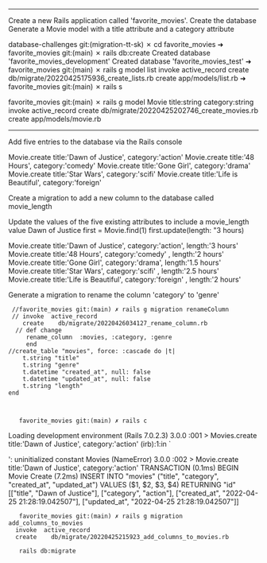 *******
Create a new Rails application called 'favorite_movies'.
Create the database
Generate a Movie model with a title attribute and a category attribute

database-challenges git:(migration-tt-sk) ✗ cd favorite_movies
➜  favorite_movies git:(main) ✗ rails db:create
Created database 'favorite_movies_development'
Created database 'favorite_movies_test'
➜  favorite_movies git:(main) ✗ rails g model list
      invoke  active_record
      create    db/migrate/20220425175936_create_lists.rb
      create    app/models/list.rb
➜  favorite_movies git:(main) ✗ rails s


 favorite_movies git:(main) ✗ rails g model Movie title:string category:string 
      invoke  active_record
      create    db/migrate/20220425202746_create_movies.rb
      create    app/models/movie.rb



*******

Add five entries to the database via the Rails console

Movie.create title:'Dawn of Justice', category:'action'
Movie.create title:'48 Hours', category:'comedy'
Movie.create title:'Gone Girl', category:'drama'
Movie.create title:'Star Wars', category:'scifi'
Movie.create title:'Life is Beautiful', category:'foreign'


Create a migration to add a new column to the database called movie_length


Update the values of the five existing attributes to include a movie_length value
Dawn of Justice 
first = Movie.find(1)
first.update(length: "3 hours)

Movie.create title:'Dawn of Justice', category:'action', length:'3 hours'
Movie.create title:'48 Hours', category:'comedy' , length:'2 hours'
Movie.create title:'Gone Girl', category:'drama', length:'1.5 hours'
Movie.create title:'Star Wars', category:'scifi' , length:'2.5 hours'
Movie.create title:'Life is Beautiful', category:'foreign' , length:'2 hours'


Generate a migration to rename the column 'category' to 'genre'

     //favorite_movies git:(main) ✗ rails g migration renameColumn 
     // invoke  active_record
        create    db/migrate/20220426034127_rename_column.rb
      // def change
         rename_column  :movies, :category, :genre
         end
    //create_table "movies", force: :cascade do |t|
        t.string "title"
        t.string "genre"
        t.datetime "created_at", null: false
        t.datetime "updated_at", null: false
        t.string "length"
    end



       favorite_movies git:(main) ✗ rails c
Loading development environment (Rails 7.0.2.3)
3.0.0 :001 >  Movies.create title:'Dawn of Justice', category:'action'
(irb):1:in `<main>': uninitialized constant Movies (NameError)
3.0.0 :002 >  Movie.create title:'Dawn of Justice', category:'action'
  TRANSACTION (0.1ms)  BEGIN
  Movie Create (7.2ms)  INSERT INTO "movies" ("title", "category", "created_at", "updated_at") VALUES ($1, $2, $3, $4) RETURNING "id"  [["title", "Dawn of Justice"], ["category", "action"], ["created_at", "2022-04-25 21:28:19.042507"], ["updated_at", "2022-04-25 21:28:19.042507"]]  

       favorite_movies git:(main) ✗ rails g migration add_columns_to_movies    
      invoke  active_record
      create    db/migrate/20220425215923_add_columns_to_movies.rb

       rails db:migrate



